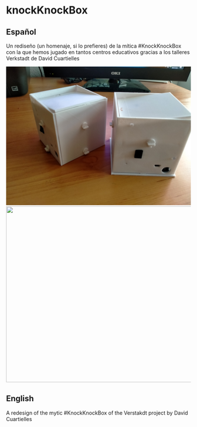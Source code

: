 # knockKnockBox
## Español

Un rediseño (un homenaje, si lo prefieres) de la mítica #KnockKnockBox con la que hemos jugado en tantos centros educativos gracias a los talleres Verkstadt de David Cuartielles

![Imagen de KnockknockBox](/IMAGENES/IMG20220108172201.jpg)
<img src="../IMAGENES/IMG20220108172201.jpg" width="640" height="480" />

## English

A redesign of the mytic #KnockKnockBox of the Verstakdt project by David Cuartielles
